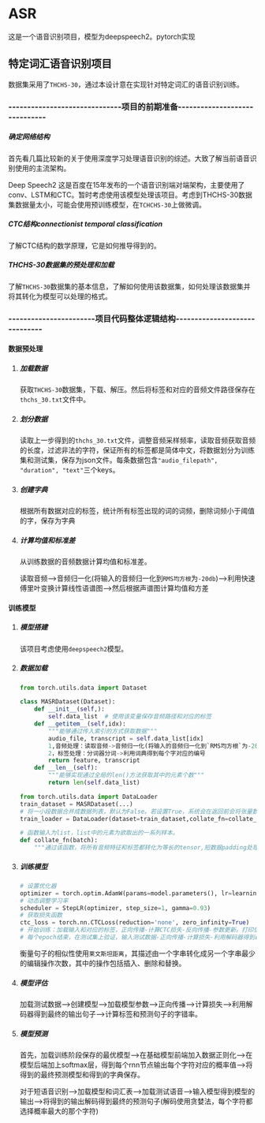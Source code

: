 # ASR
这是一个语音识别项目，模型为deepspeech2。pytorch实现

## 特定词汇语音识别项目

数据集采用了`THCHS-30`，通过本设计意在实现针对特定词汇的语音识别训练。

### ------------------------------项目的前期准备------------------------------

##### 确定网络结构

首先看几篇比较新的关于使用深度学习处理语音识别的综述。大致了解当前语音识别使用的主流架构。

Deep Speech2 这是百度在15年发布的一个语音识别端对端架构，主要使用了conv、LSTM和CTC。暂时考虑使用该模型处理该项目。考虑到THCHS-30数据集数据量太小，可能会使用预训练模型，在`TCHCHS-30`上做微调。

##### CTC结构connectionist temporal classification

了解CTC结构的数学原理，它是如何推导得到的。

##### THCHS-30数据集的预处理和加载

了解`THCHS-30`数据集的基本信息，了解如何使用该数据集，如何处理该数据集并将其转化为模型可以处理的格式。

### -----------------------项目代码整体逻辑结构------------------------------

#### 数据预处理

1. ##### 加载数据

   获取`THCHS-30`数据集，下载、解压。然后将标签和对应的音频文件路径保存在`thchs_30.txt`文件中。

2. ##### 划分数据

   读取上一步得到的`thchs_30.txt`文件，调整音频采样频率，读取音频获取音频的长度，过滤非法的字符，保证所有的标签都是简体中文，将数据划分为训练集和测试集，保存为json文件。每条数据包含`"audio_filepath", "duration", "text"`三个keys。

3. ##### 创建字典

   根据所有数据对应的标签，统计所有标签出现的词的词频，删除词频小于阈值的字，保存为字典

4. ##### 计算均值和标准差

   从训练数据的音频数据计算均值和标准差。

   读取音频-->音频归一化(将输入的音频归一化到`RMS均方根`为`-20db`)-->利用快速傅里叶变换计算线性语谱图-->然后根据声谱图计算均值和方差
   
 #### 训练模型

1. ##### 模型搭建

   该项目考虑使用`deepspeech2`模型。
   
1. ##### 数据加载

   ```python
   from torch.utils.data import Dataset
   
   class MASRDataset(Dataset):
       def __init__(self,):
           self.data_list  # 使用该变量保存音频路径和对应的标签
       def __getitem__(self,idx):
           """能够通过传入索引的方式获取数据"""
           audio_file, transcript = self.data_list[idx]
           1,音频处理：读取音频->音频归一化(将输入的音频归一化到`RMS均方根`为-20db)->利用快速傅里叶变换计算线性语谱图->利用预处理阶段得到均值和方差对音频特征的归一化
           2，标签处理：分词器分词->利用词典得到每个字对应的编号
           return feature, transcript
       def __len__(self):
           """能够实现通过全局的len()方法获取其中的元素个数"""
           return len(self.data_list)
   ```

   ```python
   from torch.utils.data import DataLoader
   train_dataset = MASRDataset(...)
   # 将一小段数据合并成数据列表，默认为False。若设置True，系统会在返回前会将张量数据Tensors复制到CUDA内存中。
   train_loader = DataLoader(dataset=train_dataset,collate_fn=collate_fn..)
   ```

   ```python
   # 函数输入为list，list中的元素为欲取出的一系列样本。
   def collate_fn(batch):
       """通过该函数，将所有音频特征和标签都转化为等长的tensor,短数据padding处理"""
   ```

2. ##### 训练模型

   ```python
   # 设置优化器
   optimizer = torch.optim.AdamW(params=model.parameters(), lr=learning_rate, weight_decay=1e-6)
   # 动态调整学习率
   scheduler = StepLR(optimizer, step_size=1, gamma=0.93)
   # 获取损失函数
   ctc_loss = torch.nn.CTCLoss(reduction='none', zero_infinity=True)
   # 开始训练：加载输入和对应的标签，正向传播-计算CTC损失-反向传播-参数更新。打印信息，保存模型
   # 每个epoch结束，在测试集上验证，输入测试数据-正向传播-计算损失-利用解码器得到最终的输出语句-将得到的语句和对应的标签计算字错率/词错率。
   ```

   衡量句子的相似性使用`莱文斯坦距离`，其描述由一个字串转化成另一个字串最少的编辑操作次数，其中的操作包括插入、删除和替换。

3. ##### 模型评估

   加载测试数据-->创建模型-->加载模型参数-->正向传播-->计算损失-->利用解码器得到最终的输出句子-->计算标签和预测句子的字错率。

4. ##### 模型预测

   首先，加载训练阶段保存的最优模型-->在基础模型前端加入数据正则化-->在模型后端加上softmax层，得到每个rnn节点输出每个字符对应的概率值-->将得到的最终预测模型和得到的字典保存。

   对于短语音识别-->加载模型和词汇表-->加载测试语音-->输入模型得到模型的输出-->将得到的输出解码得到最终的预测句子(解码使用贪婪法，每个字符都选择概率最大的那个字符)
